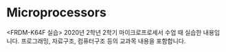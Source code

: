 # Microprocessors
&lt;FRDM-K64F 실습> 2020년 2학년 2학기 마이크로프로세서 수업 때 실습한 내용입니다. 프로그래밍, 자료구조, 컴퓨터구조 등의 교과목 내용을 포함합니다.
